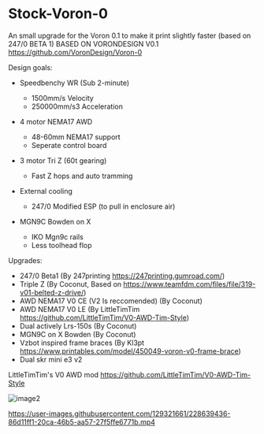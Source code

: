# Stock-Voron-0
An small upgrade for the Voron 0.1 to make it print slightly faster (based on 247/0 BETA 1)
BASED ON VORONDESIGN V0.1 https://github.com/VoronDesign/Voron-0

Design goals:
- Speedbenchy WR (Sub 2-minute)
  - 1500mm/s Velocity
  - 250000mm/s3 Acceleration

- 4 motor NEMA17 AWD
  - 48-60mm NEMA17 support
  - Seperate control board

- 3 motor Tri Z (60t gearing)
  - Fast Z hops and auto tramming

- External cooling
  - 247/0 Modified ESP (to pull in enclosure air)
  
- MGN9C Bowden on X
  - IKO Mgn9c rails
  - Less toolhead flop

Upgrades:
- 247/0 Beta1 (By 247printing https://247printing.gumroad.com/)
- Triple Z (By Coconut, Based on https://www.teamfdm.com/files/file/319-v01-belted-z-drive/)
- AWD NEMA17 V0 CE (V2 Is reccomended) (By Coconut)
- AWD NEMA17 V0 LE (By LittleTimTim https://github.com/LittleTimTim/V0-AWD-Tim-Style)
- Dual actively Lrs-150s (By Coconut)
- MGN9C on X Bowden (By Coconut)
- Vzbot inspired frame braces (By Kl3pt https://www.printables.com/model/450049-voron-v0-frame-brace)
- Dual skr mini e3 v2

LittleTimTim's V0 AWD mod https://github.com/LittleTimTim/V0-AWD-Tim-Style

![image2](https://user-images.githubusercontent.com/129321661/228639136-eec65de8-ec49-41f3-b65c-500acabc3dde.jpg)

https://user-images.githubusercontent.com/129321661/228639436-86d11ff1-20ca-46b5-aa57-27f5ffe6771b.mp4




